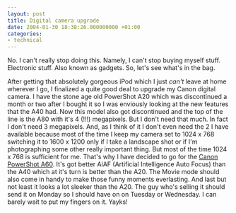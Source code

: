 ```yaml
---
layout: post
title: Digital camera upgrade
date: 2004-01-30 18:38:26.000000000 +01:00
categories:
- technical
---
```

No. I can't really stop doing this. Namely, I can't stop buying myself stuff. Electronic stuff. Also known as gadgets. So, let's see what's in the bag.

After getting that absolutely gorgeous iPod which I just <i>can't</i> leave at home wherever I go, I finalized a quite good deal to upgrade my Canon digital camera. I have the stone age old PowerShot A20 which was discontinued a month or two after I bought it so I was enviously looking at the new features that the A40 had. Now this model also got discontinued and the top of the line is the A80 with it's 4 (!!!) megapixels. But I don't need that much. In fact I don't need 3 megapixels. And, as I think of it I don't even need the 2 I have available because most of the time I keep my camera set to 1024 x 768 switching it to 1600 x 1200 only if I take a landscape shot or if I'm photographing some other really important thing. But most of the time 1024 x 768 is sufficient for me. That's why I have decided to go for the <a href="http://www.powershot.com/powershot2/a70-60/index.html" title="Absolutely wonderful digital camera!">Canon PowerShot A60</a>. It's got better AiAF (Artificial Intelligence Auto Focus) than the A40 which at it's turn is better than the A20. The Movie mode should also come in handy to make those funny moments everlasting. And last but not least it looks a lot sleeker than the A20. The guy who's selling it should send it on Monday so I should have on on Tuesday or Wednesday. I can barely wait to put my fingers on it. Yayks!
